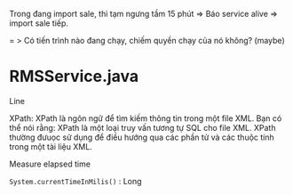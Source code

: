 Trong đang import sale, thì tạm ngưng tầm 15 phút => Báo service alive => import sale tiếp.

= > Có tiến trình nào đang chạy, chiếm quyền chạy của nó không? (maybe)



# RMSService.java

Line 

XPath: XPath là ngôn ngữ để tìm kiếm thông tin trong một file XML. Bạn có thể nói rằng: XPath là một loại truy vấn tương tự SQL cho file XML. XPath thường đưuọc sử dụng để điều hướng qua các phần tử và các thuộc tính trong một tài liệu XML.



Measure elapsed time

`System.currentTimeInMilis()` : Long

